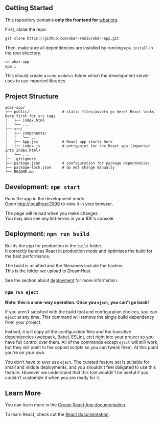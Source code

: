 ## Getting Started
This repository contains **only the frontend for** [wbar.org](https://wbar.org).

First, clone the repo:
```bash
git clone https://github.com/wbar-radio/wbar-app.git
```
Then, make sure all dependencies are installed by running `npm install` in the root directory.
```bash
cd wbar-app
npm i
```
This should create a `node_modules` folder which the development server uses to use imported libraries. 

## Project Structure

```
﻿﻿wbar-app/                 
├── public/               # static files/assets go here! React looks here first for src tags
│   ├── index.html
│   └── ...
├── src/                
│   ├── components/
│   │   └── ...
│   ├── App.jsx           # React app starts here
│   ├── index.js          # entrypoint for the React app (imported into index.html)
│   └── ...        
├── .gitignore
├── package.json          # configuration for package dependencies
├── package-lock.json     # do not change manually
└── README.md
```

## Development: `npm start`

Runs the app in the development mode.\
Open [http://localhost:3000](http://localhost:3000) to view it in your browser.

The page will reload when you make changes.\
You may also see any lint errors in your IDE's console.

## Deployment: `npm run build`

Builds the app for production in the `build` folder.\
It correctly bundles React in production mode and optimizes the build for the best performance.

The build is minified and the filenames include the hashes.\
This is the folder we upload to DreamHost.

See the section about [deployment](https://facebook.github.io/create-react-app/docs/deployment) for more information.

### `npm run eject`

**Note: this is a one-way operation. Once you `eject`, you can't go back!**

If you aren't satisfied with the build tool and configuration choices, you can `eject` at any time. This command will remove the single build dependency from your project.

Instead, it will copy all the configuration files and the transitive dependencies (webpack, Babel, ESLint, etc) right into your project so you have full control over them. All of the commands except `eject` will still work, but they will point to the copied scripts so you can tweak them. At this point you're on your own.

You don't have to ever use `eject`. The curated feature set is suitable for small and middle deployments, and you shouldn't feel obligated to use this feature. However we understand that this tool wouldn't be useful if you couldn't customize it when you are ready for it.

## Learn More

You can learn more in the [Create React App documentation](https://facebook.github.io/create-react-app/docs/getting-started).

To learn React, check out the [React documentation](https://reactjs.org/).
